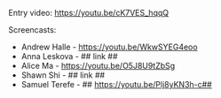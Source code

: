 Entry video: https://youtu.be/cK7VES_hqqQ

Screencasts:
 - Andrew Halle - https://youtu.be/WkwSYEG4eoo
 - Anna Leskova - ## link ##
 - Alice Ma - https://youtu.be/O5J8U9tZbSg
 - Shawn Shi - ## link ##
 - Samuel Terefe - ## https://youtu.be/Plj8yKN3h-c##
